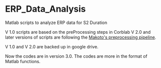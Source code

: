 # ERP_Data_Analysis
Matlab scripts to analyze ERP data for S2 Duration

 V 1.0 scripts are based on the preProcessing steps in Corblab
 V 2.0 and later versions of scripts are following the [Makoto's preprocessing pipeline](https://sccn.ucsd.edu/wiki/Makoto%27s_preprocessing_pipeline).

V 1.0 and V 2.0 are backed up in google drive.

Now the codes are in version 3.0. The codes are more in the format of Matlab functions.
